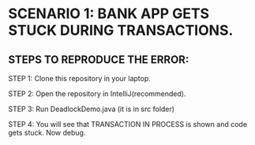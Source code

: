 # SCENARIO 1: BANK APP GETS STUCK DURING TRANSACTIONS.




## STEPS TO REPRODUCE THE ERROR:


STEP 1: Clone this repository in your laptop.


STEP 2: Open the repository in IntelliJ(recommended).


STEP 3: Run DeadlockDemo.java (it is in src folder)


STEP 4: You will see that TRANSACTION IN PROCESS is shown and code gets stuck. Now debug.


